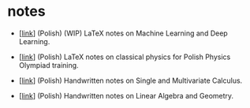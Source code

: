 # notes

* [[link](https://barhanc.github.io/notes/ml/main.pdf)] (Polish) (WIP) LaTeX notes on
  Machine Learning and Deep Learning.

* [[link](https://barhanc.github.io/notes/phys/main.pdf)] (Polish) LaTeX notes on
  classical physics for Polish Physics Olympiad training.

* [[link](https://barhanc.github.io/notes/math/am.pdf)] (Polish) Handwritten notes on
  Single and Multivariate Calculus.

* [[link](https://barhanc.github.io/notes/math/alg.pdf)] (Polish) Handwritten notes on
  Linear Algebra and Geometry.
